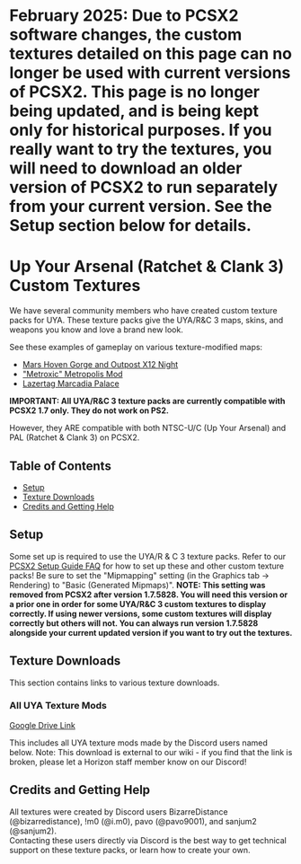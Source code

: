 # February 2025: Due to PCSX2 software changes, the custom textures detailed on this page can no longer be used with current versions of PCSX2. This page is no longer being updated, and is being kept only for historical purposes. If you really want to try the textures, you will need to download an older version of PCSX2 to run separately from your current version. See the Setup section below for details.

# Up Your Arsenal (Ratchet & Clank 3) Custom Textures

We have several community members who have created custom texture packs for UYA. These texture packs give the UYA/R&C 3 maps, skins, and weapons you know and love a brand new look.  

See these examples of gameplay on various texture-modified maps:  
- [Mars Hoven Gorge and Outpost X12 Night](https://www.youtube.com/watch?v=CNwz_Zes7kQ)
- ["Metroxic" Metropolis Mod](https://www.youtube.com/watch?v=upLPPcDtHkE)
- [Lazertag Marcadia Palace](https://www.youtube.com/watch?v=er6LzNtXjJ4)


__IMPORTANT: All UYA/R&C 3 texture packs are currently compatible with PCSX2 1.7 only. They do not work on PS2.__  

However, they ARE compatible with both NTSC-U/C (Up Your Arsenal) and PAL (Ratchet & Clank 3) on PCSX2.

## Table of Contents

- [Setup](#setup)
- [Texture Downloads](#texture-downloads)
- [Credits and Getting Help](#credits-and-getting-help)


## Setup
Some set up is required to use the UYA/R & C 3 texture packs. Refer to our [PCSX2 Setup Guide FAQ](/getting-online/pcsx2/1.7Nightly.md#custom-pcsx2-textures) for how to set up these and other custom texture packs! Be sure to set the "Mipmapping" setting (in the Graphics tab -> Rendering) to "Basic (Generated Mipmaps)". **NOTE: This setting was removed from PCSX2 after version 1.7.5828. You will need this version or a prior one in order for some UYA/R&C 3 custom textures to display correctly. If using newer versions, some custom textures will display correctly but others will not. You can always run version 1.7.5828 alongside your current updated version if you want to try out the textures.**  


## Texture Downloads
This section contains links to various texture downloads.  

### All UYA Texture Mods
[Google Drive Link](https://drive.google.com/drive/folders/1CG4r_UoOpxVk4NLWz34Q3W6oJCBZoZgy)  

This includes all UYA texture mods made by the Discord users named below. Note: This download is external to our wiki - if you find that the link is broken, please let a Horizon staff member know on our Discord!  

## Credits and Getting Help
All textures were created by Discord users BizarreDistance (@bizarredistance), !m0 (@i.m0), pavo (@pavo9001), and sanjum2 (@sanjum2).  
Contacting these users directly via Discord is the best way to get technical support on these texture packs, or learn how to create your own.
